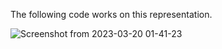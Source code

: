 The following code works on this representation.

![Screenshot from 2023-03-20 01-41-23](https://user-images.githubusercontent.com/94541480/226206784-7fa7d7eb-5d42-4274-b299-ba6d3a889f70.png)

